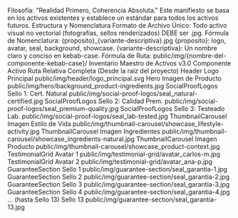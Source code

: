 Filosofía: "Realidad Primero, Coherencia Absoluta." Este manifiesto se basa en los activos existentes y establece un estándar para todos los activos futuros.
Estructura y Nomenclatura
Formato de Archivo Único: Todo activo visual no vectorial (fotografías, sellos renderizados) DEBE ser .jpg.
Fórmula de Nomenclatura: {proposito}_{variante-descriptiva}.jpg
{proposito}: logo, avatar, seal, background, showcase.
{variante-descriptiva}: Un nombre claro y conciso en kebab-case.
Fórmula de Ruta: public/img/{nombre-del-componente-kebab-case}/
Inventario Maestro de Activos v3.0
Componente	Activo	Ruta Relativa Completa (Desde la raíz del proyecto)
Header	Logo Principal	public/img/header/logo_principal.svg
Hero	Imagen de Producto	public/img/hero/background_product-ingredients.jpg
SocialProofLogos	Sello 1: Cert. Natural	public/img/social-proof-logos/seal_natural-certified.jpg
SocialProofLogos	Sello 2: Calidad Prem.	public/img/social-proof-logos/seal_premium-quality.jpg
SocialProofLogos	Sello 3: Testeado Lab.	public/img/social-proof-logos/seal_lab-tested.jpg
ThumbnailCarousel	Imagen Estilo de Vida	public/img/thumbnail-carousel/showcase_lifestyle-activity.jpg
ThumbnailCarousel	Imagen Ingredientes	public/img/thumbnail-carousel/showcase_ingredients-natural.jpg
ThumbnailCarousel	Imagen Producto	public/img/thumbnail-carousel/showcase_product-context.jpg
TestimonialGrid	Avatar 1	public/img/testimonial-grid/avatar_carlos-m.jpg
TestimonialGrid	Avatar 2	public/img/testimonial-grid/avatar_ana-p.jpg
GuaranteeSection	Sello 1	public/img/guarantee-section/seal_garantia-1.jpg
GuaranteeSection	Sello 2	public/img/guarantee-section/seal_garantia-2.jpg
GuaranteeSection	Sello 3	public/img/guarantee-section/seal_garantia-3.jpg
GuaranteeSection	Sello 4	public/img/guarantee-section/seal_garantia-4.jpg
... (hasta Sello 13)	Sello 13	public/img/guarantee-section/seal_garantia-13.jpg